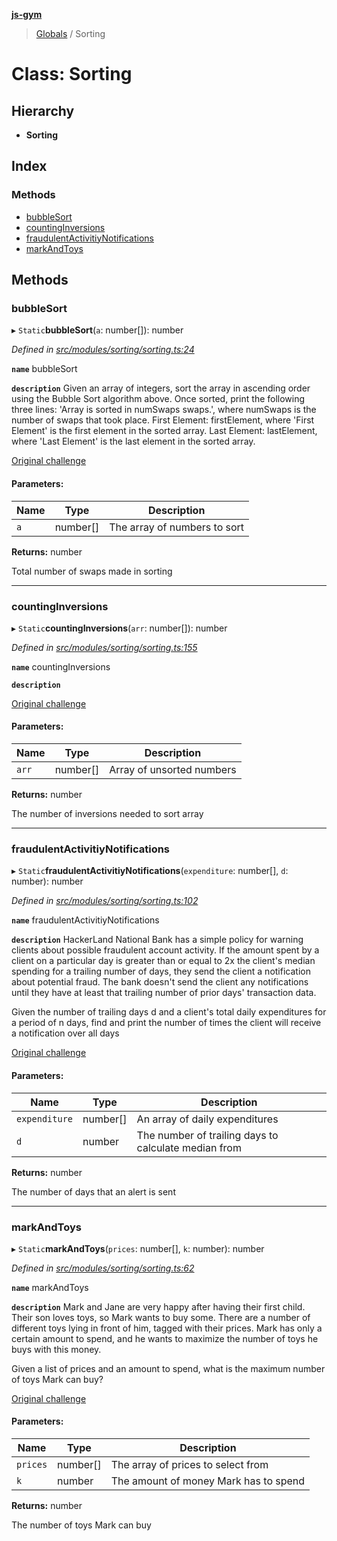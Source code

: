 **[js-gym](../README.md)**

> [Globals](../globals.md) / Sorting

# Class: Sorting

## Hierarchy

* **Sorting**

## Index

### Methods

* [bubbleSort](sorting.md#bubblesort)
* [countingInversions](sorting.md#countinginversions)
* [fraudulentActivitiyNotifications](sorting.md#fraudulentactivitiynotifications)
* [markAndToys](sorting.md#markandtoys)

## Methods

### bubbleSort

▸ `Static`**bubbleSort**(`a`: number[]): number

*Defined in [src/modules/sorting/sorting.ts:24](https://github.com/artleitch/js-gym/blob/3839d11/src/modules/sorting/sorting.ts#L24)*

**`name`** bubbleSort

**`description`** 
Given an array of integers, sort the array in ascending order using the
Bubble Sort algorithm above. Once sorted, print the following three lines:
'Array is sorted in numSwaps swaps.', where numSwaps is the number of swaps
that took place.
First Element: firstElement, where 'First Element' is the first element in
the sorted array.
Last Element: lastElement, where 'Last Element' is the last element in the
sorted array.

[Original challenge](https://www.hackerrank.com/challenges/ctci-bubble-sort/problem?h_l=interview&playlist_slugs%5B%5D=interview-preparation-kit&playlist_slugs%5B%5D=sorting)

#### Parameters:

Name | Type | Description |
------ | ------ | ------ |
`a` | number[] | The array of numbers to sort |

**Returns:** number

Total number of swaps made in sorting

___

### countingInversions

▸ `Static`**countingInversions**(`arr`: number[]): number

*Defined in [src/modules/sorting/sorting.ts:155](https://github.com/artleitch/js-gym/blob/3839d11/src/modules/sorting/sorting.ts#L155)*

**`name`** countingInversions

**`description`** 

[Original challenge](https://www.hackerrank.com/challenges/ctci-merge-sort/problem?h_l=interview&playlist_slugs%5B%5D=interview-preparation-kit&playlist_slugs%5B%5D=sorting&h_r=next-challenge&h_v=zen&h_r=next-challenge&h_v=zen&h_r=next-challenge&h_v=zen&h_r=next-challenge&h_v=zen)

#### Parameters:

Name | Type | Description |
------ | ------ | ------ |
`arr` | number[] | Array of unsorted numbers |

**Returns:** number

The number of inversions needed to sort array

___

### fraudulentActivitiyNotifications

▸ `Static`**fraudulentActivitiyNotifications**(`expenditure`: number[], `d`: number): number

*Defined in [src/modules/sorting/sorting.ts:102](https://github.com/artleitch/js-gym/blob/3839d11/src/modules/sorting/sorting.ts#L102)*

**`name`** fraudulentActivitiyNotifications

**`description`** 
HackerLand National Bank has a simple policy for warning clients about
possible fraudulent account activity. If the amount spent by a client on a
particular day is greater than or equal to 2x the client's median spending
for a trailing number of days, they send the client a notification about
potential fraud. The bank doesn't send the client any notifications until
they have at least that trailing number of prior days' transaction data.

Given the number of trailing days d and a client's total daily expenditures
for a period of n days, find and print the number of times the client will
receive a notification over all days

[Original challenge](https://www.hackerrank.com/challenges/mark-and-toys/problem?h_l=interview&playlist_slugs%5B%5D=interview-preparation-kit&playlist_slugs%5B%5D=sorting&h_r=next-challenge&h_v=zen)

#### Parameters:

Name | Type | Description |
------ | ------ | ------ |
`expenditure` | number[] | An array of daily expenditures |
`d` | number | The number of trailing days to calculate median from |

**Returns:** number

The number of days that an alert is sent

___

### markAndToys

▸ `Static`**markAndToys**(`prices`: number[], `k`: number): number

*Defined in [src/modules/sorting/sorting.ts:62](https://github.com/artleitch/js-gym/blob/3839d11/src/modules/sorting/sorting.ts#L62)*

**`name`** markAndToys

**`description`** 
Mark and Jane are very happy after having their first child. Their son
loves toys, so Mark wants to buy some. There are a number of different toys
 lying in front of him, tagged with their prices. Mark has only a certain
amount to spend, and he wants to maximize the number of toys he buys with
this money.

Given a list of prices and an amount to spend, what is the maximum number
of toys Mark can buy?

[Original challenge](https://www.hackerrank.com/challenges/mark-and-toys/problem?h_l=interview&playlist_slugs%5B%5D=interview-preparation-kit&playlist_slugs%5B%5D=sorting&h_r=next-challenge&h_v=zen)

#### Parameters:

Name | Type | Description |
------ | ------ | ------ |
`prices` | number[] | The array of prices to select from |
`k` | number | The amount of money Mark has to spend |

**Returns:** number

The number of toys Mark can buy
